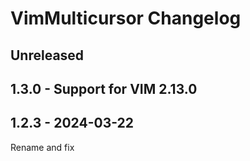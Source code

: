 <!-- Keep a Changelog guide -> https://keepachangelog.com -->

# VimMulticursor Changelog

## Unreleased

## 1.3.0 - Support for VIM 2.13.0

## 1.2.3 - 2024-03-22

Rename and fix
